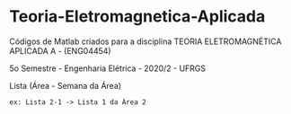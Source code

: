 # Teoria-Eletromagnetica-Aplicada
Códigos de Matlab criados para a disciplina TEORIA ELETROMAGNÉTICA APLICADA A - (ENG04454)

5o Semestre - Engenharia Elétrica - 2020/2 - UFRGS 

Lista (Área - Semana da Área)

    ex: Lista 2-1 -> Lista 1 da Área 2
